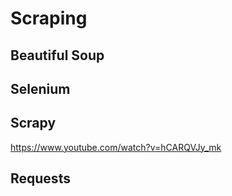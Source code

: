 # Scraping

## Beautiful Soup

## Selenium

## Scrapy
https://www.youtube.com/watch?v=hCARQVJy_mk


## Requests
